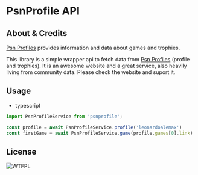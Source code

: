 # PsnProfile API

## About & Credits

[Psn Profiles](https://psnprofiles.com/) provides information and data about games and trophies.

This library is a simple wrapper api to fetch data from [Psn Profiles](https://psnprofiles.com/) (profile and trophies).
It is an awesome website and a great service, also heavily living from community data. Please check the website and suport it.

## Usage

* typescript

```typescript
import PsnProfileService from 'psnprofile';

const profile = await PsnProfileService.profile('leonardoalemax')
const firstGame = await PsnProfileService.game(profile.games[0].link)

```

## License

![WTFPL](http://www.wtfpl.net/wp-content/uploads/2012/12/wtfpl-badge-4.png)
